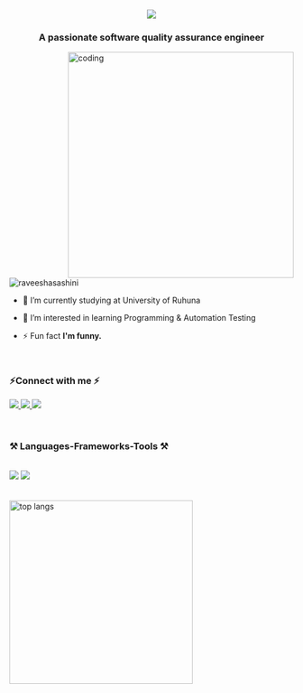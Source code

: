 <h1 align="center">
    <img src="https://readme-typing-svg.herokuapp.com/?font=Righteous&size=35&center=true&vCenter=true&width=500&height=70&duration=4000&lines=Hi+There!+👋;+I'm+Raveesha+Sashini!;" />
</h1>
<h3 align="center">A passionate software quality assurance engineer</h3>

<img align="right" alt="coding" width="400" src="https://media.tenor.com/S59bPkT0pqcAAAAC/programming.gif">
<p align="left"> <img src="https://komarev.com/ghpvc/?username=raveeshasashini&label=Profile%20views&color=0e75b6&style=flat" alt="raveeshasashini" /> </p>
 
- 🔭 I’m currently studying at University of Ruhuna
  
- 🌱 I’m  interested in learning  Programming & Automation Testing 
  
- ⚡ Fun fact **I'm funny.**

<br>
<h3 align="left">⚡Connect with me ⚡</h3>
<p align="left">
  <a href="raveeshasashini@gmail.com">
    <img src="https://img.shields.io/badge/Gmail-333333?style=for-the-badge&logo=gmail&logoColor=red" />
  </a>
  <a href="www.linkedin.com/in/raveeshasashini" target="_blank">
    <img src="https://img.shields.io/badge/LinkedIn-0077B5?style=for-the-badge&logo=linkedin&logoColor=white" target="_blank" />
  </a>
  <a href="https://salesp07.github.io" target="_blank">
     <img src="https://img.shields.io/badge/-Hackerrank-2EC866?style=for-the-badge&logo=HackerRank&logoColor=white" target="_blank" />   </a>


</p>
<br>
<h3 align="left">⚒️ Languages-Frameworks-Tools ⚒️</h3><br>
<div align="left">
    <img src="https://skillicons.dev/icons?i=vscode,eclipse,idea,nodejs,python,javascript,express,mongodb,spring,selenium" />
    <img src="https://skillicons.dev/icons?i=react,bootstrap,mui,html,css,github,figma,docker,php,c,java,mysql,postman,npm" />
    <br>
</div>

<br>
<br>
<img width=325 align="center" src="https://github-readme-stats-salesp07.vercel.app/api/top-langs/?username=raveeshasashini&hide=HTML&langs_count=8&layout=compact&theme=react&border_radius=10&size_weight=0.5&count_weight=0.5&exclude_repo=github-readme-stats" alt="top langs" />
</div>



